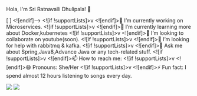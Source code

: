 Hola, I'm Sri  Ratnavalli Dhulipala! 👋

[ ]
 <![endif]–>
<![if !supportLists]>v <![endif]>🔭 I’m currently working on Microservices.
<![if !supportLists]>v <![endif]>🌱 I’m currently learning more about Docker,kubernetes
<![if !supportLists]>v <![endif]>👯 I’m looking to collaborate on youtube(soon).
<![if !supportLists]>v <![endif]>🤔 I’m looking for help with rabbitmq & kafka.
<![if !supportLists]>v <![endif]>💬 Ask me about Spring,Java8,Advance Java or any tech-related stuff.
<![if !supportLists]>v <![endif]>📫 How to reach me:
<![if !supportLists]>v <![endif]>😄 Pronouns: She/Her
<![if !supportLists]>v <![endif]>⚡ Fun fact: I spend almost 12 hours listening to songs every day.



 <img src="https://github-readme-stats.vercel.app/api?username=dsrvalli&&show_icons=true&title_color=ffffff&icon_color=bb2acf&text_color=daf7dc&bg_color=151515">
<img src="https://github-readme-stats.vercel.app/api/top-langs/?username=dsrvalli&layout=compact">






